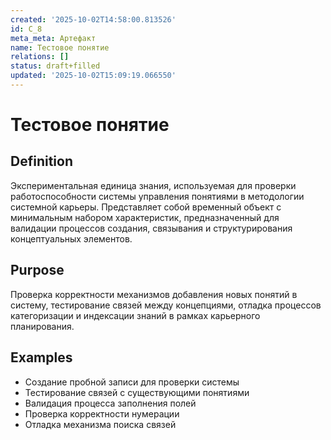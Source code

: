 ```yaml
---
created: '2025-10-02T14:58:00.813526'
id: C_8
meta_meta: Артефакт
name: Тестовое понятие
relations: []
status: draft+filled
updated: '2025-10-02T15:09:19.066550'
---
```


# Тестовое понятие

## Definition
Экспериментальная единица знания, используемая для проверки работоспособности системы управления понятиями в методологии системной карьеры. Представляет собой временный объект с минимальным набором характеристик, предназначенный для валидации процессов создания, связывания и структурирования концептуальных элементов.

## Purpose
Проверка корректности механизмов добавления новых понятий в систему, тестирование связей между концепциями, отладка процессов категоризации и индексации знаний в рамках карьерного планирования.

## Examples

- Создание пробной записи для проверки системы
- Тестирование связей с существующими понятиями
- Валидация процесса заполнения полей
- Проверка корректности нумерации
- Отладка механизма поиска связей